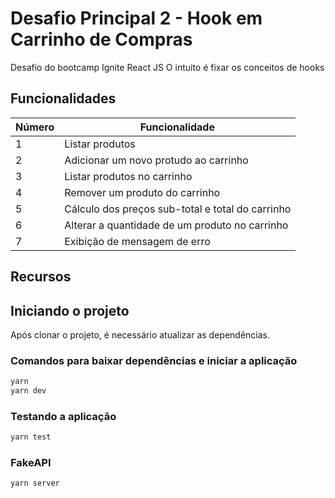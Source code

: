 # Desafio Principal 2 - Hook em Carrinho de Compras

Desafio do bootcamp Ignite React JS
O intuito é fixar os conceitos de hooks

## Funcionalidades

| Número | Funcionalidade |
| - | - |
| 1 | Listar produtos |
| 2 | Adicionar um novo protudo ao carrinho |
| 3 | Listar produtos no carrinho |
| 4 | Remover um produto do carrinho |
| 5 | Cálculo dos preços sub-total e total do carrinho |
| 6 | Alterar a quantidade de um produto no carrinho |
| 7 | Exibição de mensagem de erro |

## Recursos

## Iniciando o projeto

Após clonar o projeto, é necessário atualizar as dependências.

### Comandos para baixar dependências e iniciar a aplicação

```bash
yarn
yarn dev
```

### Testando a aplicação

```bash
yarn test
```

### FakeAPI

```bash
yarn server
```